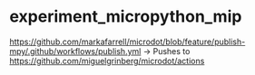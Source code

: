 # experiment_micropython_mip
https://github.com/markafarrell/microdot/blob/feature/publish-mpy/.github/workflows/publish.yml -> Pushes to https://github.com/miguelgrinberg/microdot/actions
